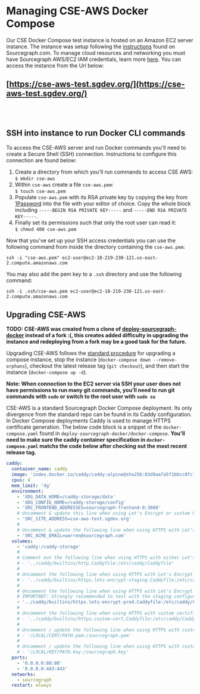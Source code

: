 # Managing CSE-AWS Docker Compose

Our CSE Docker Compose test instance is hosted on an Amazon EC2 server instance. The instance was setup following the [instructions](https://docs.sourcegraph.com/admin/install/docker-compose/aws) found on Sourcegraph.com. To manage cloud resources and networking you must have Sourcegraph AWS/EC2 IAM credentials, learn more [here](https://team-sourcegraph.1password.com/vaults/dnrhbauihkhjs5ag6vszsme45a/allitems/jgyewom5scogqn6ru53jn2hw2i). You can access the instance from the Url below:

## [https://cse-aws-test.sgdev.org/](https://cse-aws-test.sgdev.org/)

<br>
<br>

## SSH into instance to run Docker CLI commands

To access the CSE-AWS server and run Docker commands you'll need to create a Secure Shell (SSH) connection. Instructions to configure this connection are found below:

1. Create a directory from which you'll run commands to access CSE AWS:<br>`$ mkdir cse-aws`
2. Within `cse-aws` create a file `cse-aws.pem`:<br>`$ touch cse-aws.pem`
3. Populate `cse-aws.pem` with its RSA private key by copying the key from [1Password](https://my.1password.com/vaults/dnrhbauihkhjs5ag6vszsme45a/allitems/jrsavvo7cgknvzbnefya5oba3i) into the file with your editor of choice. Copy the whole block including `-----BEGIN RSA PRIVATE KEY-----` and `-----END RSA PRIVATE KEY-----`.
4. Finally set its permissions such that only the root user can read it:<br>`$ chmod 400 cse-aws.pem`<br>

Now that you've set up your SSH access credentials you can use the following command from inside the directory containing the `cse-aws.pem`:

```
ssh -i "cse-aws.pem" ec2-user@ec2-18-219-230-121.us-east-2.compute.amazonaws.com
```

You may also add the pem key to a `.ssh` directory and use the following command:

```
ssh -i .ssh/cse-aws.pem ec2-user@ec2-18-219-230-121.us-east-2.compute.amazonaws.com
```

## Upgrading CSE-AWS

**TODO: CSE-AWS was created from a clone of [deploy-sourcegraph-docker](https://github.com/sourcegraph/deploy-sourcegraph-docker/) instead of a fork :(, this creates added difficulty in upgrading the instance and redeploying from a fork may be a good task for the future.**

Upgrading CSE-AWS follows the [standard procedure](https://docs.sourcegraph.com/admin/updates/docker_compose) for upgrading a compose instance, stop the instance (`docker-compose down --remove-orphans`), checkout the latest release tag (`git checkout`), and then start the instance (`docker-compose up -d`).

**Note: When connection to the EC2 server via SSH your user does not have permissions to run many git commands, you'll need to run git commands with `sudo` or switch to the root user with `sudo su`**

CSE-AWS is a standard Sourcegraph Docker Compose deployment. Its only divergence from the standard repo can be found in its Caddy configuration. In Docker Compose deployments Caddy is used to manage HTTPS certificate generation. The below code block is a snippet of the `docker-compose.yaml` found in `deploy-sourcegraph-docker/docker-compose`. **You'll need to make sure the caddy container specification in `docker-compose.yaml` matchs the code below after checking out the most recent release tag.**

```yaml
caddy:
  container_name: caddy
  image: 'index.docker.io/caddy/caddy:alpine@sha256:83d9aa7a5f1bbcc0fc1b4720c183a5ec53dae7dc5d9fa555daf3db345010e7f9'
  cpus: 4
  mem_limit: '4g'
  environment:
    - 'XDG_DATA_HOME=/caddy-storage/data'
    - 'XDG_CONFIG_HOME=/caddy-storage/config'
    - 'SRC_FRONTEND_ADDRESSES=sourcegraph-frontend-0:3080'
    # Uncomment & update this line when using Let's Encrypt or custom HTTPS certificates:
    - 'SRC_SITE_ADDRESS=cse-aws-test.sgdev.org'
    #
    # Uncomment & update the following line when using HTTPS with Let's Encrypt
    - 'SRC_ACME_EMAIL=warren@sourcegraph.com'
  volumes:
    - 'caddy:/caddy-storage'
    #
    # Comment out the following line when using HTTPS with either Let's Encrypt or custom certficates
    # - '../caddy/builtins/http.Caddyfile:/etc/caddy/Caddyfile'
    #
    # Uncomment the following line when using HTTPS with Let's Encrypt's staging environment
    # - '../caddy/builtins/https.lets-encrypt-staging.Caddyfile:/etc/caddy/Caddyfile'
    #
    # Uncomment the following line when using HTTPS with Let's Encrypt's production environment
    # IMPORTANT: Strongly recommended to test with the staging configuration above first, see that file for details.
    - '../caddy/builtins/https.lets-encrypt-prod.Caddyfile:/etc/caddy/Caddyfile'
    #
    # Uncomment the following line when using HTTPS with custom certificates
    # - '../caddy/builtins/https.custom-cert.Caddyfile:/etc/caddy/Caddyfile'
    #
    # Uncomment / update the following line when using HTTPS with custom certficates
    # - '/LOCAL/CERT/PATH.pem:/sourcegraph.pem'
    #
    # Uncomment / update the following line when using HTTPS with custom certficates
    # - '/LOCAL/KEY/PATH.key:/sourcegraph.key'
  ports:
    - '0.0.0.0:80:80'
    - '0.0.0.0:443:443'
  networks:
    - sourcegraph
  restart: always
```
